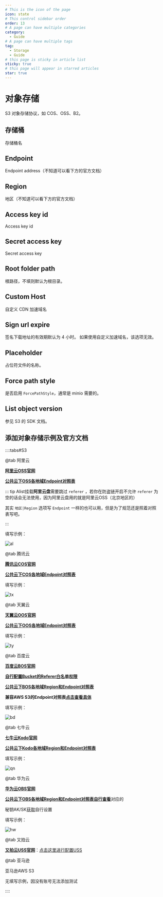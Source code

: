 ```yaml
---
# This is the icon of the page
icon: state
# This control sidebar order
order: 13
# A page can have multiple categories
category:
  - Guide
# A page can have multiple tags
tag:
  - Storage
  - Guide
# this page is sticky in article list
sticky: true
# this page will appear in starred articles
star: true
---
```


# 对象存储

S3 对象存储协议，如 COS、OSS、B2。

## 存储桶

存储桶名

## Endpoint

Endpoint address（不知道可以看下方的官方文档）

## Region

地区（不知道可以看下方的官方文档）

## Access key id

Access key id

## Secret access key

Secret access key

## Root folder path

根路径，不填则默认为根目录。

## Custom Host

自定义 CDN 加速域名

## Sign url expire

签名下载地址的有效期默认为 4 小时。 如果使用自定义加速域名，该选项无效。

## Placeholder

占位符文件的名称。

## Force path style

是否启用 `ForcePathStyle`，通常是 minio 需要的。

## List object version

参见 S3 的 SDK 文档。



## 添加对象存储示例及官方文档

::::tabs#S3

@tab 阿里云

[**阿里云OSS官网**](https://oss.console.aliyun.com/)

[**公共云下OSS各地域Endpoint对照表**](https://help.aliyun.com/document_detail/31837.html)

::: tip
Alist挂载**阿里云盘**需要跳过 `referer` ，若你在防盗链开启不允许 `referer` 为空的话会无法使用，因为阿里云盘用的就是阿里云OSS（北京地区的）

其实 `地区|Region` 选项写 `Endpoint` 一样的也可以用，但是为了规范还是照着对照表写吧。

:::


填写示例：

![al](https://pic.rmb.bdstatic.com/bjh/078dac46014ab0394eb8784a36294977.png)

@tab 腾讯云

[**腾讯云COS官网**](https://console.cloud.tencent.com/cos)

[**公共云下COS各地域Endpoint对照表**](https://cloud.tencent.com/document/product/436/6224)

填写示例：

![tx](https://pic.rmb.bdstatic.com/bjh/e5aad9d944e81567e90acafa8b6ffcc9.png)

@tab 天翼云

[**天翼云OOS官网**](https://oos-cn.ctyun.cn/oos/ctyun/consoleBucket.html)

[**公共云下OOS各地域Endpoint对照表**](https://www.ctyun.cn/document/10026693/10027878)

填写示例：

![ty](https://pic.rmb.bdstatic.com/bjh/71c96140b87e52b11fc8d116c8b958a7.png)

@tab 百度云

[**百度云BOS官网**](https://console.bce.baidu.com/bos)

[**自行配置Bucket的Referer白名单权限**](https://cloud.baidu.com/doc/BOS/s/Bk6kqu8eq#设置referer白名单)

[**公共云下BOS各地域Region和Endpoint对照表**](https://cloud.baidu.com/doc/BOS/s/akrqd2wcx)

**兼容AWS S3的Endpoint对照表**[**点击查看具体**](https://cloud.baidu.com/doc/BOS/s/xjwvyq9l4)

填写示例：

![bd](https://pic.rmb.bdstatic.com/bjh/fe6c50dd8e846888553c06aa37e8e4f8.png)

@tab 七牛云

[**七牛云Kodo官网**](https://portal.qiniu.com/kodo/bucket)

[**公共云下Kodo各地域Region和Endpoint对照表**](https://developer.qiniu.com/kodo/4088/s3-access-domainname)

填写示例：

![qn](https://pic.rmb.bdstatic.com/bjh/7035a07218db3ba56d4b4b280e8b35ae.png@s_0,w_2000)

@tab 华为云

[**华为云OBS官网**](https://console.huaweicloud.com/console/#/obs/manager/buckets)

[**公共云下OBS各地域Region和Endpoint对照表自行查看**](https://developer.huaweicloud.com/endpoint?OBS)对应的

秘钥AK/SK[获取](https://console.huaweicloud.com/iam/?region=cn-north-4&locale=zh-cn#/mine/accessKey)自行设置

填写示例：

![hw](https://pic.rmb.bdstatic.com/bjh/9f095835dae69f1782979a8724b41f93.png)

@tab 又拍云

[**又拍云USS官网**](https://console.upyun.com/services/file/)：[点击这里进行配置USS](./uss.md)



@tab 亚马逊

亚马逊AWS S3

无填写示例，因没有账号无法添加测试

::::
